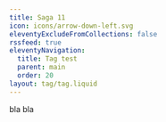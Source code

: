 ```yaml
---
title: Saga 11
icon: icons/arrow-down-left.svg
eleventyExcludeFromCollections: false
rssfeed: true
eleventyNavigation:
  title: Tag test
  parent: main
  order: 20
layout: tag/tag.liquid
---
```

bla bla
